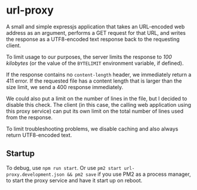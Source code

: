 # url-proxy

A small and simple expressjs application that takes an URL-encoded web address as an argument, performs a GET request for that URL, and writes the response as a UTF8-encoded text response back to the requesting client.

To limit usage to our purposes, the server limits the response to *100 kilobytes* (or the value of the `BYTELIMIT` environment variable, if defined). 

If the response contains no `content-length` header, we immediately return a 411 error. If the requested file has a content length that is larger than the size limit, we send a 400 response immediately. 

We could also put a limit on the number of lines in the file, but I decided to disable this check. The client (in this case, the calling web application using this proxy service) can put its own limit on the total number of lines used from the response.

To limit troubleshooting problems, we disable caching and also always return UTF8-encoded text.

## Startup

To debug, use `npm run start`. Or use `pm2 start url-proxy.development.json && pm2 save` if you use PM2 as a process manager, to start the proxy service and have it start up on reboot.